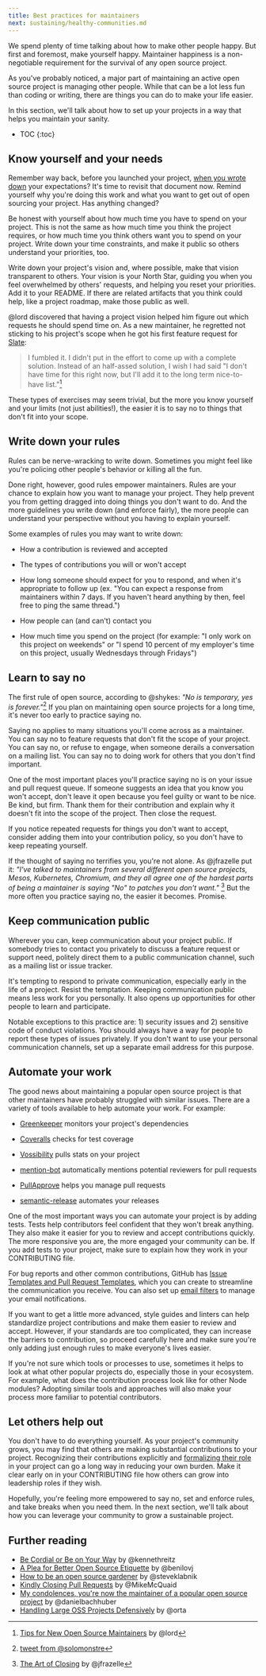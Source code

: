 ```yaml
---
title: Best practices for maintainers
next: sustaining/healthy-communities.md
---
```


We spend plenty of time talking about how to make other people happy. But first and foremost, make yourself happy. Maintainer happiness is a non-negotiable requirement for the survival of any open source project.

As you've probably noticed, a major part of maintaining an active open source project is managing other people. While that can be a lot less fun than coding or writing, there are things you can do to make your life easier.

In this section, we'll talk about how to set up your projects in a way that helps you maintain your sanity.

* TOC
{:toc}

## Know yourself and your needs

Remember way back, before you launched your project, [when you wrote down](../../getting-started/setting-expectations) your expectations? It's time to revisit that document now. Remind yourself why you're doing this work and what you want to get out of open sourcing your project. Has anything changed?

Be honest with yourself about how much time you have to spend on your project. This is not the same as how much time you think the project requires, or how much time you think others want you to spend on your project. Write down your time constraints, and make it public so others understand your priorities, too.

Write down your project's vision and, where possible, make that vision transparent to others. Your vision is your North Star, guiding you when you feel overwhelmed by others' requests, and helping you reset your priorities. Add it to your README. If there are related artifacts that you think could help, like a project roadmap, make those public as well.

@lord discovered that having a project vision helped him figure out which requests he should spend time on. As a new maintainer, he regretted not sticking to his project's scope when he got his first feature request for [Slate](https://github.com/lord/slate):

> I fumbled it. I didn't put in the effort to come up with a complete solution. Instead of an half-assed solution, I wish I had said "I don't have time for this right now, but I'll add it to the long term nice-to-have list."[^1]

[^1]: [Tips for New Open Source Maintainers](https://lord.io/blog/2014/oss-tips/) by @lord

These types of exercises may seem trivial, but the more you know yourself and your limits (not just abilities!), the easier it is to say no to things that don't fit into your scope.

## Write down your rules

Rules can be nerve-wracking to write down. Sometimes you might feel like you're policing other people's behavior or killing all the fun.

Done right, however, good rules empower maintainers. Rules are your chance to explain how you want to manage your project. They help prevent you from getting dragged into doing things you don't want to do. And the more guidelines you write down (and enforce fairly), the more people can understand your perspective without you having to explain yourself.

Some examples of rules you may want to write down:

* How a contribution is reviewed and accepted

* The types of contributions you will or won't accept

* How long someone should expect for you to respond, and when it's appropriate to follow up (ex. "You can expect a response from maintainers within 7 days. If you haven't heard anything by then, feel free to ping the same thread.")

* How people can (and can't) contact you

* How much time you spend on the project (for example: "I only work on this project on weekends" or "I spend 10 percent of my employer's time on this project, usually Wednesdays through Fridays")

## Learn to say no

The first rule of open source, according to @shykes: _"No is temporary, yes is forever."_[^2] If you plan on maintaining open source projects for a long time, it's never too early to practice saying no.

[^2]: [tweet from @solomonstre](https://twitter.com/solomonstre/status/715277134978113536)

Saying no applies to many situations you'll come across as a maintainer. You can say no to feature requests that don't fit the scope of your project. You can say no, or refuse to engage, when someone derails a conversation on a mailing list. You can say no to doing work for others that you don't find important.

One of the most important places you'll practice saying no is on your issue and pull request queue. If someone suggests an idea that you know you won't accept, don't leave it open because you feel guilty or want to be nice. Be kind, but firm. Thank them for their contribution and explain why it doesn't fit into the scope of the project. Then close the request.

If you notice repeated requests for things you don't want to accept, consider adding them into your contribution policy, so you don't have to keep repeating yourself.

If the thought of saying no terrifies you, you're not alone. As @jfrazelle put it: _"I've talked to maintainers from several different open source projects, Mesos, Kubernetes, Chromium, and they all agree one of the hardest parts of being a maintainer is saying "No" to patches you don't want."_ [^3] But the more often you practice saying no, the easier it becomes. Promise.

[^3]: [The Art of Closing](https://blog.jessfraz.com/post/the-art-of-closing/) by @jfrazelle

## Keep communication public

Wherever you can, keep communication about your project public. If somebody tries to contact you privately to discuss a feature request or support need, politely direct them to a public communication channel, such as a mailing list or issue tracker.

It's tempting to respond to private communication, especially early in the life of a project. Resist the temptation. Keeping communication public means less work for you personally. It also opens up opportunities for other people to learn and participate.

Notable exceptions to this practice are: 1) security issues and 2) sensitive code of conduct violations. You should always have a way for people to report these types of issues privately. If you don't want to use your personal communication channels, set up a separate email address for this purpose.

## Automate your work

The good news about maintaining a popular open source project is that other maintainers have probably struggled with similar issues. There are a variety of tools available to help automate your work. For example:

* [Greenkeeper](https://github.com/greenkeeperio/greenkeeper) monitors your project's dependencies

* [Coveralls](https://coveralls.io/) checks for test coverage

* [Vossibility](https://github.com/icecrime/vossibility-stack) pulls stats on your project

* [mention-bot](https://github.com/facebook/mention-bot) automatically mentions potential reviewers for pull requests

* [PullApprove](https://about.pullapprove.com/) helps you manage pull requests
* [semantic-release](https://github.com/semantic-release/semantic-release) automates your releases

One of the most important ways you can automate your project is by adding tests. Tests help contributors feel confident that they won't break anything. They also make it easier for you to review and accept contributions quickly. The more responsive you are, the more engaged your community can be. If you add tests to your project, make sure to explain how they work in your CONTRIBUTING file.

For bug reports and other common contributions, GitHub has [Issue Templates and Pull Request Templates](https://github.com/blog/2111-issue-and-pull-request-templates), which you can create to streamline the communication you receive. You can also set up [email filters](https://github.com/blog/2203-email-updates-about-your-own-activity) to manage your email notifications.

If you want to get a little more advanced, style guides and linters can help standardize project contributions and make them easier to review and accept. However, if your standards are too complicated, they can increase the barriers to contribution, so proceed carefully here and make sure you're only adding just enough rules to make everyone's lives easier.

If you're not sure which tools or processes to use, sometimes it helps to look at what other popular projects do, especially those in your ecosystem. For example, what does the contribution process look like for other Node modules? Adopting similar tools and approaches will also make your process more familiar to potential contributors.

## Let others help out

You don't have to do everything yourself. As your project's community grows, you may find that others are making substantial contributions to your project. Recognizing their contributions explicitly and [formalizing their role](../leadership/#how-do-i-formalize-leadership-roles-in-my-project) in your project can go a long way in reducing your own burden. Make it clear early on in your CONTRIBUTING file how others can grow into leadership roles if they wish.

Hopefully, you're feeling more empowered to say no, set and enforce rules, and take breaks when you need them. In the next section, we'll talk about how you can leverage your community to grow a sustainable project.

## Further reading

* [Be Cordial or Be on Your Way](http://www.kennethreitz.org/essays/be-cordial-or-be-on-your-way) by @kennethreitz
* [A Plea for Better Open Source Etiquette](https://blog.quickpeople.co.uk/2013/04/14/a-plea-for-better-open-source-etiquette/) by @benilovj
* [How to be an open source gardener](http://words.steveklabnik.com/how-to-be-an-open-source-gardener) by @steveklabnik
* [Kindly Closing Pull Requests](https://github.com/blog/2124-kindly-closing-pull-requests) by @MikeMcQuaid
* [My condolences, you're now the maintainer of a popular open source project](https://runcommand.io/2016/06/26/my-condolences-youre-now-the-maintainer-of-a-popular-open-source-project/) by @danielbachhuber
* [Handling Large OSS Projects Defensively](http://artsy.github.io/blog/2016/07/03/handling-big-projects/) by @orta
